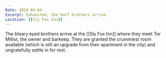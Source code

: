 ```yaml
---
Date: 2024-04-04
Excerpt: Exhausted, the half brothers arrive.
Location: [[Sly Fox Inn]]
---
```

The bleary eyed brothers arrive at the [[Sly Fox Inn]] where they meet Tor Millist, the owner and barkeep. They are granted the crummiest room available (which is still an upgrade from their apartment in the city) and ungratefully settle in for rest.